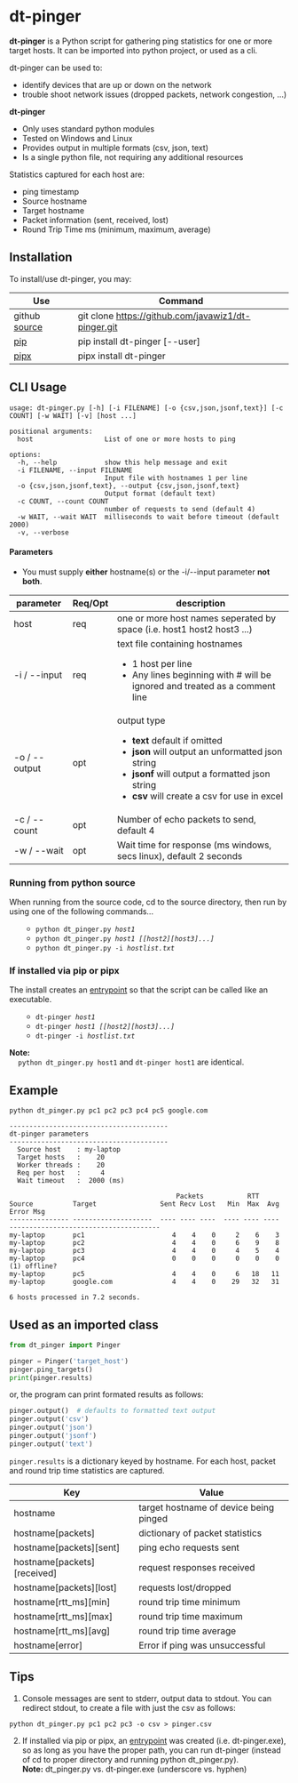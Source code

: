 # dt-pinger

**dt-pinger** is a Python script for gathering ping statistics for one or more target hosts.
It can be imported into python project, or used as a cli.  

dt-pinger can be used to:
- identify devices that are up or down on the network
- trouble shoot network issues (dropped packets, network congestion, ...)

**dt-pinger** 
- Only uses standard python modules
- Tested on Windows and Linux
- Provides output in multiple formats (csv, json, text)
- Is a single python file, not requiring any additional resources

Statistics captured for each host are:
- ping timestamp
- Source hostname
- Target hostname
- Packet information (sent, received, lost)
- Round Trip Time ms (minimum, maximum, average)

## Installation

To install/use dt-pinger, you may: 

| Use | Command |
| ------------- | --------------------------|
| github [source](https://github.com/JavaWiz1/dt-pinger) | git clone https://github.com/javawiz1/dt-pinger.git |
| [pip ](https://pip.pypa.io/en/stable/) | pip install dt-pinger [--user] |
| [pipx](https://pipx.pypa.io/stable/) | pipx install dt-pinger | 

## CLI Usage
```
usage: dt-pinger.py [-h] [-i FILENAME] [-o {csv,json,jsonf,text}] [-c COUNT] [-w WAIT] [-v] [host ...]

positional arguments:
  host                  List of one or more hosts to ping

options:
  -h, --help            show this help message and exit
  -i FILENAME, --input FILENAME
                        Input file with hostnames 1 per line
  -o {csv,json,jsonf,text}, --output {csv,json,jsonf,text}
                        Output format (default text)
  -c COUNT, --count COUNT
                        number of requests to send (default 4)
  -w WAIT, --wait WAIT  milliseconds to wait before timeout (default 2000)
  -v, --verbose
```

#### Parameters
- You must supply **either** hostname(s) or the -i/--input parameter **not both**.

| parameter | Req/Opt | description |
| ------------ | ------- | -------------------------------------------------------|
| host | req | one or more host names seperated by space (i.e. host1 host2 host3 ...) |
| -i / --input | req | text file containing hostnames <ul><li>1 host per line<li>Any lines beginning with # will be ignored and treated as a comment line</li></ul> |
| -o / --output | opt | output type <ul><li>**text** default if omitted<li>**json** will output an unformatted json string</li><li>**jsonf** will output a formatted json string</li><li>**csv** will create a csv for use in excel</li></ul> |
| -c / --count | opt | Number of echo packets to send, default 4 |
| -w / --wait  | opt | Wait time for response (ms windows, secs linux), default 2 seconds |

### Running from python source

When running from the source code, cd to the source directory, then run by using one of the following commands...
<ul><ul>
  <li><code>python dt_pinger.py <i>host1</i></code></li>
  <li><code>python dt_pinger.py <i>host1 [[host2][host3]...]</i></code></li>
  <li><code>python dt_pinger.py -i <i>hostlist.txt</i></code></li>
</ul></ul>

### If installed via pip or pipx

The install creates an [entrypoint](https://packaging.python.org/en/latest/specifications/entry-points/) so that
the script can be called like an executable. 
<ul><ul>
  <li><code>dt-pinger <i>host1</i></code></li>
  <li><code>dt-pinger <i>host1 [[host2][host3]...]</i></code></li>
  <li><code>dt-pinger -i <i>hostlist.txt</i></code></li>
</ul></ul>

**Note:**   
&nbsp;&nbsp;&nbsp;&nbsp;```python dt_pinger.py host1``` and ```dt-pinger host1``` are identical.

## Example
```
python dt_pinger.py pc1 pc2 pc3 pc4 pc5 google.com

----------------------------------------
dt-pinger parameters
----------------------------------------
  Source host    : my-laptop
  Target hosts   :    20
  Worker threads :    20
  Req per host   :     4
  Wait timeout   :  2000 (ms)

                                          Packets           RTT
Source          Target                Sent Recv Lost   Min  Max  Avg  Error Msg
--------------- --------------------  ---- ---- ----  ---- ---- ----  --------------------------------------
my-laptop       pc1                      4    4    0     2    6    3
my-laptop       pc2                      4    4    0     6    9    8
my-laptop       pc3                      4    4    0     4    5    4
my-laptop       pc4                      0    0    0     0    0    0  (1) offline?
my-laptop       pc5                      4    4    0     6   18   11  
my-laptop       google.com               4    4    0    29   32   31

6 hosts processed in 7.2 seconds.
```

## Used as an imported class

```python
from dt_pinger import Pinger

pinger = Pinger('target_host')
pinger.ping_targets()
print(pinger.results)
```
or, the program can print formated results as follows:
```python
pinger.output()  # defaults to formatted text output
pinger.output('csv')
pinger.output('json')
pinger.output('jsonf')
pinger.output('text')
```

```pinger.results``` is a dictionary keyed by hostname.  For each host, packet and round trip time statistics are captured.

| Key | Value |
| --- | ----- |
| hostname | target hostname of device being pinged |
| hostname[packets] | dictionary of packet statistics |
| hostname[packets][sent] | ping echo requests sent |
| hostname[packets][received] | request responses received |
| hostname[packets][lost] | requests lost/dropped |
| hostname[rtt_ms][min] | round trip time minimum |
| hostname[rtt_ms][max] | round trip time maximum |
| hostname[rtt_ms][avg] | round trip time average |
| hostname[error] | Error if ping was unsuccessful |


## Tips
1. Console messages are sent to stderr, output data to stdout.  You can redirect stdout, to create a file with just 
the csv as follows:
```
python dt_pinger.py pc1 pc2 pc3 -o csv > pinger.csv
```

2. If installed via pip or pipx, an [entrypoint](https://packaging.python.org/en/latest/specifications/entry-points/) was created (i.e. dt-pinger.exe), 
   so as long as you have the proper path, you can run dt-pinger (instead of cd to proper directory and running python dt_pinger.py).<br>
   **Note:** dt_pinger.py vs. dt-pinger.exe (underscore vs. hyphen)
